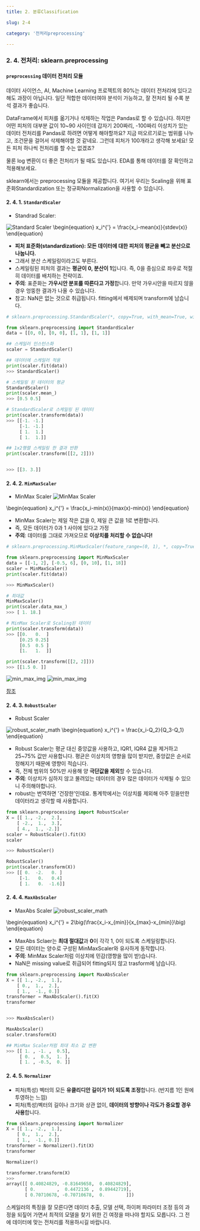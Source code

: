 ```yaml
---
title: 2. 분류Classification

slug: 2-4

category: '전처리preprocessing'

---
```


### 2. 4. 전처리: sklearn.preprocessing

#### `preprocessing` 데이터 전처리 모듈

 
데이터 사이언스, AI, Machine Learning 프로젝트의 80%는 데이터 전처리에 있다고 해도 과장이 아닙니다. 일단 적합한 데이터여야 분석이 가능하고, 잘 전처리 될 수록 분석 결과가 좋습니다.


DataFrame에서 피처를 옮기거나 삭제하는 작업은 Pandas로 할 수 있습니다. 하지만 어떤 피처의 대부분 값이 10~90 사이인데 갑자기 200짜리, -100짜리 이상치가 있는 데이터 전처리를 Pandas로 하려면 어떻게 해야할까요? 지금 떠오르기로는 범위를 나누고, 조건문을 걸어서 삭제해야할 것 같네요. 그런데 피처가 100개라고 생각해 보세요! 모든 피처 하나씩 전처리를 할 수는 없겠죠?


물론 log 변환이 더 좋은 전처리가 될 때도 있습니다. EDA를 통해 데이터를 잘 확인하고 적용해보세요.


sklearn에서는 preprocessing 모듈을 제공합니다. 여기서 우리는 Scaling을 위해 표준화Standardization 또는 정규화Normalization을 사용할 수 있습니다.


#### 2. 4. 1. `StandardScaler`
+ Standrad Scaler: 

![Standard Scaler](../img/2-4-1_1_standard_scaler_lt.png)
\begin{equation}
x_i^{'} = \frac{x_i-mean(x)}{stdev(x)}
\end{equation}


- **피처 표준화(standardization): 모든 데이터에 대한 피처의 평균을 빼고 분산으로 나눕니다.**
- 그래서 분산 스케일링이라고도 부른다.
- 스케일링된 피처의 결과는 **평균이 0, 분산이 1**입니다. 즉, 0을 중심으로 좌우로 적절히 데이터를 배치하는 전략이죠.
- **주의**: 표준화는 **가우시안 분포를 따른다고 가정**합니다. 만약 가우시안을 따르지 않을 경우 엉뚱한 결과가 나올 수 있습니다.
- 참고: NaN은 없는 것으로 취급됩니다. fitting에서 배제되며 transform에 남습니다.


```python
# sklearn.preprocessing.StandardScaler(*, copy=True, with_mean=True, with_std=True)

from sklearn.preprocessing import StandardScaler
data = [[0, 0], [0, 0], [1, 1], [1, 1]]

## 스케일러 인스턴스화
scaler = StandardScaler()

## 데이터에 스케일러 적용
print(scaler.fit(data))
>>> StandardScaler()
```


```python
# 스케일링 된 데이터의 평균
StandardScaler()
print(scaler.mean_)
>>> [0.5 0.5]
```


```python
# StandardScaler로 스케일링 된 데이터
print(scaler.transform(data))
>>> [[-1. -1.]
     [-1. -1.]
     [ 1.  1.]
     [ 1.  1.]]
```




```python
## 1x2행렬 스케일링 한 결과 반환
print(scaler.transform([[2, 2]]))


>>> [[3. 3.]]
```


#### 2. 4. 2. `MinMaxScaler`


+ MinMax Scaler
![MinMax Scaler](../img/2-4-2_1_minmax_scaler_lt.png.png)

\begin{equation}
x_i^{'} = \frac{x_i-min(x)}{max(x)-min(x)}
\end{equation}


- MinMax Scaler는 제일 작은 값을 0, 제일 큰 값을 1로 변환합니다.
- 즉, 모든 데이터가 0과 1 사이에 있다고 가정
- **주의**: 데이터를 그대로 가져오므로 **이상치를 처리할 수 없습니다!**


```python
# sklearn.preprocessing.MinMaxScaler(feature_range=(0, 1), *, copy=True)

from sklearn.preprocessing import MinMaxScaler
data = [[-1, 2], [-0.5, 6], [0, 10], [1, 18]]
scaler = MinMaxScaler()
print(scaler.fit(data))

>>> MinMaxScaler()
```




```python
# 최대값
MinMaxScaler()
print(scaler.data_max_)
>>> [ 1. 18.]
```


```python
# MinMax Scaler로 Scaling된 데이터
print(scaler.transform(data))
>>> [[0.   0.  ]
     [0.25 0.25]
     [0.5  0.5 ]
     [1.   1.  ]]
```


```python
print(scaler.transform([[2, 2]]))
>>> [[1.5 0. ]]
```

![min_max_img](../img/2-4-2_2_minmax_scaler.jpg)
![min_max_img](https://t1.daumcdn.net/cfile/tistory/99D1C8435C95F75D1B)


[참조](https://scikit-learn.org/stable/modules/generated/sklearn.preprocessing.MinMaxScaler.html#sklearn.preprocessing.MinMaxScaler)


#### 2. 4. 3. `RobustScaler`
+ Robust Scaler

![robust_scaler_math](../img/2-4-3_1_robust_scaler_lt.png)
\begin{equation}
x_i^{'} = \frac{x_i-Q_2}{Q_3-Q_1}
\end{equation}


- Robust Scaler는 평균 대신 중앙값을 사용하고, IQR1, IQR4 값을 제거하고 25~75% 값만 사용합니다. 평균은 이상치의 영향을 많이 받지만, 중앙값은 순서로 정해지기 때문에 영향이 적습니다.
- 즉, 전체 범위의 50%만 사용해 양 **극단값을 제외**할 수 있습니다.
- **주의**: 이상치가 심하지 않고 몰려있는 데이터의 경우 많은 데이터가 삭제될 수 있으니 주의해야합니다.
- robust는 번역하면 '건장한'인데요. 통계학에서는 이상치를 제외해 아주 믿을만한 데이터라고 생각할 때 사용합니다.



```python
from sklearn.preprocessing import RobustScaler
X = [[ 1., -2.,  2.],
    [ -2.,  1.,  3.],
    [ 4.,  1., -2.]]
scaler = RobustScaler().fit(X)
scaler

>>> RobustScaler()
```


```python
RobustScaler()
print(scaler.transform(X))
>>> [[ 0.  -2.   0. ]
     [-1.   0.   0.4]
     [ 1.   0.  -1.6]]
```


#### 2. 4. 4. `MaxAbsScaler`


- MaxAbs Scaler
![robust_scaler_math](../img/2-4-4_1_maxabs_scaler_lt.png)

\begin{equation}
x_i^{'} = 2\big(\frac{x_i-x_{min}}{x_{max}-x_{min}}\big)
\end{equation}


- MaxAbs Sclaer는 **최대 절대값**과 **0**이 각각 1, 0이 되도록 스케일링합니다.
- 모든 데이터는 양수로 구성된 MinMaxScaler와 유사하게 동작합니다.
- **주의**: MinMax Scaler처럼 이상치에 민감(영향을 많이 받)습니다.
- NaN은 missing value로 취급되어 fitting되지 않고 trasform에 남습니다.

```python
from sklearn.preprocessing import MaxAbsScaler
X = [[ 1., -2.,  1.],
    [ 0.,  1.,  2.],
    [ 1.,  -1., 0.]]
transformer = MaxAbsScaler().fit(X)
transformer


>>> MaxAbsScaler()
```

```python
MaxAbsScaler()
scaler.transform(X)

## MinMax Scaler처럼 최대 최소 값 변환
>>> [[ 1. , -1. ,  0.5],
     [ 0. ,  0.5,  1. ],
     [ 1. , -0.5,  0. ]]
```


#### 2. 4. 5. `Normalizer`

- 피처(특성) 벡터의 모든 **유클리디안 길이가 1이 되도록 조정**합니다. (반지름 1인 원에 투영하는 느낌)
- 피처(특성)벡터의 길이나 크기와 상관 없이, **데이터의 방향이나 각도가 중요할 경우 사용**합니다.


```python
from sklearn.preprocessing import Normalizer
X = [[ 1., -2.,  1.],
    [ 0.,  1.,  2.],
    [ 1.,  -1., 0.]]
transformer = Normalizer().fit(X)
transformer

Normalizer()

transformer.transform(X)
>>>
array([[ 0.40824829, -0.81649658,  0.40824829],
       [ 0.        ,  0.4472136 ,  0.89442719],
       [ 0.70710678, -0.70710678,  0.        ]])
```

스케일러의 특징을 잘 모른다면 데이터 추출, 모델 선택, 하이퍼 파라미터 조정 등의 과정을 되짚어 가면서 최적의 모델을 찾기 위한 긴 여정을 떠나야 할지도 모릅니다. 그 전에 데이터에 맞는 전처리를 적용하시길 바랍니다.

